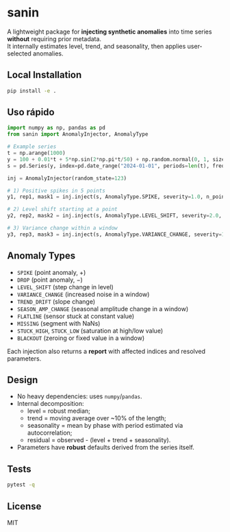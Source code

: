 # sanin

A lightweight package for **injecting synthetic anomalies** into time series **without** requiring prior metadata.  
It internally estimates level, trend, and seasonality, then applies user-selected anomalies.

## Local Installation

```bash
pip install -e .
```

## Uso rápido

```python
import numpy as np, pandas as pd
from sanin import AnomalyInjector, AnomalyType

# Example series
t = np.arange(1000)
y = 100 + 0.01*t + 5*np.sin(2*np.pi*t/50) + np.random.normal(0, 1, size=len(t))
s = pd.Series(y, index=pd.date_range("2024-01-01", periods=len(t), freq="min"))

inj = AnomalyInjector(random_state=123)

# 1) Positive spikes in 5 points
y1, rep1, mask1 = inj.inject(s, AnomalyType.SPIKE, severity=1.0, n_points=5, return_mask=True)

# 2) Level shift starting at a point
y2, rep2, mask2 = inj.inject(s, AnomalyType.LEVEL_SHIFT, severity=2.0, return_mask=True)

# 3) Variance change within a window
y3, rep3, mask3 = inj.inject(s, AnomalyType.VARIANCE_CHANGE, severity=1.5, return_mask=True)
```

## Anomaly Types

- `SPIKE` (point anomaly, +)
- `DROP` (point anomaly, −)
- `LEVEL_SHIFT` (step change in level)
- `VARIANCE_CHANGE` (increased noise in a window)
- `TREND_DRIFT` (slope change)
- `SEASON_AMP_CHANGE` (seasonal amplitude change in a window)
- `FLATLINE` (sensor stuck at constant value)
- `MISSING` (segment with NaNs)
- `STUCK_HIGH`, `STUCK_LOW` (saturation at high/low value)
- `BLACKOUT` (zeroing or fixed value in a window)

Each injection also returns a **report** with affected indices and resolved parameters.

## Design
- No heavy dependencies: uses `numpy`/`pandas`.
- Internal decomposition:
  - level = robust median;
  - trend = moving average over ~10% of the length;
  - seasonality = mean by phase with period estimated via autocorrelation;
  - residual = observed - (level + trend + seasonality).
- Parameters have **robust** defaults derived from the series itself.

## Tests

```bash
pytest -q
```

## License

MIT
